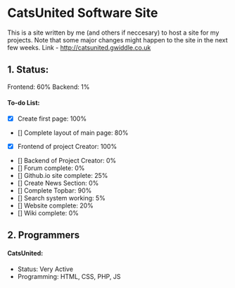 # CatsUnited Software Site
This is a site written by me (and others if neccesary) to host a site for my projects. Note that some major changes might happen to the site in the next few weeks.
Link - http://catsunited.gwiddle.co.uk
## 1. Status:
Frontend: 60%
Backend: 1%
#### To-do List:
- [x] Create first page: 100%
- [] Complete layout of main page: 80%
 - [x] Frontend of project Creator: 100%
 - [] Backend of Project Creator: 0%
- [] Forum complete: 0%
- [] Github.io site complete: 25%
- [] Create News Section: 0%
- [] Complete Topbar: 90%
- [] Search system working: 5%
- [] Website complete: 20%
- [] Wiki complete: 0%

## 2. Programmers

#### CatsUnited:
* Status: Very Active
* Programming: HTML, CSS, PHP, JS
